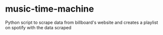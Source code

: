 # music-time-machine
Python script to scrape data from billboard's website and creates a playlist on spotify with the data scraped
